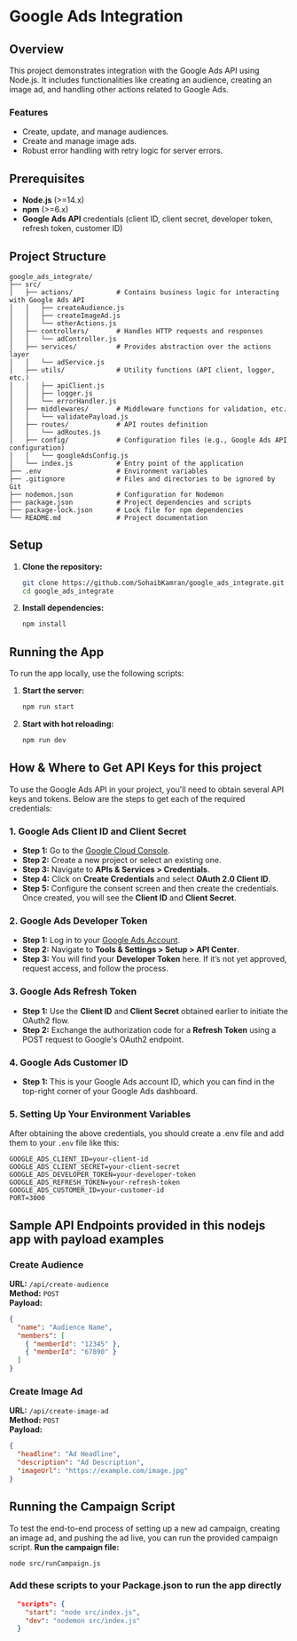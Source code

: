# Google Ads Integration

## Overview

This project demonstrates integration with the Google Ads API using Node.js. It includes functionalities like creating an audience, creating an image ad, and handling other actions related to Google Ads.

### Features

- Create, update, and manage audiences.
- Create and manage image ads.
- Robust error handling with retry logic for server errors.

## Prerequisites

- **Node.js** (>=14.x)
- **npm** (>=6.x)
- **Google Ads API** credentials (client ID, client secret, developer token, refresh token, customer ID)

## Project Structure

```plaintext
google_ads_integrate/
├── src/
│   ├── actions/           # Contains business logic for interacting with Google Ads API
│   │   ├── createAudience.js
│   │   ├── createImageAd.js
│   │   └── otherActions.js
│   ├── controllers/       # Handles HTTP requests and responses
│   │   └── adController.js
│   ├── services/          # Provides abstraction over the actions layer
│   │   └── adService.js
│   ├── utils/             # Utility functions (API client, logger, etc.)
│   │   ├── apiClient.js
│   │   ├── logger.js
│   │   └── errorHandler.js
│   ├── middlewares/       # Middleware functions for validation, etc.
│   │   └── validatePayload.js
│   ├── routes/            # API routes definition
│   │   └── adRoutes.js
│   ├── config/            # Configuration files (e.g., Google Ads API configuration)
│   │   └── googleAdsConfig.js
│   └── index.js           # Entry point of the application
├── .env                   # Environment variables
├── .gitignore             # Files and directories to be ignored by Git
├── nodemon.json           # Configuration for Nodemon
├── package.json           # Project dependencies and scripts
├── package-lock.json      # Lock file for npm dependencies
└── README.md              # Project documentation
```

## Setup

1. **Clone the repository:**

   ```sh
   git clone https://github.com/SohaibKamran/google_ads_integrate.git
   cd google_ads_integrate
   ```

2. **Install dependencies:**

   ```sh
   npm install
   ```

## Running the App

To run the app locally, use the following scripts:

1. **Start the server:**

   ```sh
   npm run start
   ```

2. **Start with hot reloading:**

   ```sh
   npm run dev
   ```

## How & Where to Get API Keys for this project

To use the Google Ads API in your project, you'll need to obtain several API keys and tokens. Below are the steps to get each of the required credentials:

### 1. Google Ads Client ID and Client Secret
- **Step 1:** Go to the [Google Cloud Console](https://console.cloud.google.com/).
- **Step 2:** Create a new project or select an existing one.
- **Step 3:** Navigate to **APIs & Services > Credentials**.
- **Step 4:** Click on **Create Credentials** and select **OAuth 2.0 Client ID**.
- **Step 5:** Configure the consent screen and then create the credentials. Once created, you will see the **Client ID** and **Client Secret**.

### 2. Google Ads Developer Token
- **Step 1:** Log in to your [Google Ads Account](https://ads.google.com/).
- **Step 2:** Navigate to **Tools & Settings > Setup > API Center**.
- **Step 3:** You will find your **Developer Token** here. If it’s not yet approved, request access, and follow the process.

### 3. Google Ads Refresh Token
- **Step 1:** Use the **Client ID** and **Client Secret** obtained earlier to initiate the OAuth2 flow.
- **Step 2:** Exchange the authorization code for a **Refresh Token** using a POST request to Google's OAuth2 endpoint.

### 4. Google Ads Customer ID
- **Step 1:** This is your Google Ads account ID, which you can find in the top-right corner of your Google Ads dashboard.

### 5. Setting Up Your Environment Variables
After obtaining the above credentials, you should create a .env file and add them to your `.env` file like this:

```plaintext
GOOGLE_ADS_CLIENT_ID=your-client-id
GOOGLE_ADS_CLIENT_SECRET=your-client-secret
GOOGLE_ADS_DEVELOPER_TOKEN=your-developer-token
GOOGLE_ADS_REFRESH_TOKEN=your-refresh-token
GOOGLE_ADS_CUSTOMER_ID=your-customer-id
PORT=3000
```
## Sample API Endpoints provided in this nodejs app with payload examples

### Create Audience
**URL:** `/api/create-audience`  
**Method:** `POST`  
**Payload:**
```json
{
  "name": "Audience Name",
  "members": [
    { "memberId": "12345" },
    { "memberId": "67890" }
  ]
}
```

### Create Image Ad
**URL:** `/api/create-image-ad`  
**Method:** `POST`  
**Payload:**
```json
{
  "headline": "Ad Headline",
  "description": "Ad Description",
  "imageUrl": "https://example.com/image.jpg"
}
```
## Running the Campaign Script

To test the end-to-end process of setting up a new ad campaign, creating an image ad, and pushing the ad live, you can run the provided campaign script.
**Run the campaign file:**

 ```sh$
node src/runCampaign.js
 ```

### Add these scripts to your Package.json to run the app directly

```json
  "scripts": {
    "start": "node src/index.js",
    "dev": "nodemon src/index.js"
  }
```

